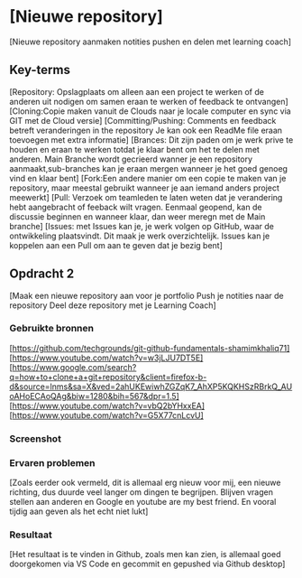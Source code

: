 # [Nieuwe repository]
[Nieuwe repository aanmaken notities pushen en delen met learning coach]

## Key-terms
[Repository: Opslagplaats om alleen aan een project te werken of de anderen uit nodigen om samen eraan te werken of feedback te ontvangen]
[Cloning:Copie maken vanuit de Clouds naar je locale computer en sync via GIT met de Cloud versie]
[Committing/Pushing: Comments en feedback betreft veranderingen in the repository Je kan ook een ReadMe file eraan toevoegen met extra informatie]
[Brances: Dit zijn paden om je werk prive te houden en eraan te werken totdat je klaar bent om het te delen met anderen. Main Branche wordt gecrieerd wanner je een repository aanmaakt,sub-branches kan je eraan mergen wanneer je het goed genoeg vind  en klaar bent]
[Fork:Een andere manier om een copie te maken van je repository, maar meestal gebruikt wanneer je aan iemand anders project meewerkt]
[Pull: Verzoek om teamleden te laten weten dat je verandering hebt aangebracht of feeback wilt vragen. Eenmaal geopend, kan de discussie beginnen en wanneer klaar, dan weer meregn met de Main branche]
[Issues: met Issues kan je, je werk volgen op GitHub, waar de ontwikkeling plaatsvindt. Dit maak je werk overzichtelijk. Issues kan je koppelen aan een Pull om aan te geven dat je bezig bent]

## Opdracht 2
[Maak een nieuwe repository aan voor je portfolio
Push je notities naar de repository
Deel deze repository met je Learning Coach]

### Gebruikte bronnen
[https://github.com/techgrounds/git-github-fundamentals-shamimkhaliq71]
[https://www.youtube.com/watch?v=w3jLJU7DT5E]
[https://www.google.com/search?q=how+to+clone+a+git+repository&client=firefox-b-d&source=lnms&sa=X&ved=2ahUKEwiwhZGZqK7_AhXP5KQKHSzRBrkQ_AUoAHoECAoQAg&biw=1280&bih=567&dpr=1.5]
[https://www.youtube.com/watch?v=vbQ2bYHxxEA]
[https://www.youtube.com/watch?v=G5X77cnLcvU]

### Screenshot


### Ervaren problemen
[Zoals eerder ook vermeld, dit is allemaal erg nieuw voor mij, een nieuwe richting, dus duurde veel langer om dingen te begrijpen. Blijven vragen stellen aan anderen en Google en youtube are my best friend. En vooral tijdig aan geven als het echt niet lukt]

### Resultaat
[Het resultaat is te vinden in Github, zoals men kan zien, is allemaal goed doorgekomen via VS Code en gecommit en gepushed via Github desktop]
